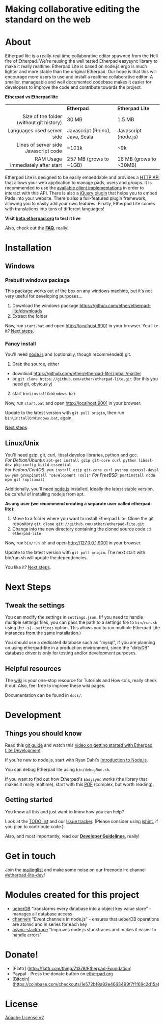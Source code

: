 # Making collaborative editing the standard on the web

# About
Etherpad lite is a really-real time collaborative editor spawned from the Hell fire of Etherpad. 
We're reusing the well tested Etherpad easysync library to make it really realtime. Etherpad Lite 
is based on node.js ergo is much lighter and more stable than the original Etherpad. Our hope 
is that this will encourage more users to use and install a realtime collaborative editor. A smaller, manageable and well 
documented codebase makes it easier for developers to improve the code and contribute towards the project.

**Etherpad vs Etherpad lite**
<table>
  <tr>
    <td>&nbsp;</td><td><b>Etherpad</b></td><td><b>Etherpad Lite</b></td>
  </tr>
  <tr>
    <td align="right">Size of the folder (without git history)</td><td>30 MB</td><td>1.5 MB</td>
  </tr>
  <tr>
    <td align="right">Languages used server side</td><td>Javascript (Rhino), Java, Scala</td><td>Javascript (node.js)</td>
  </tr>
  <tr>
    <td align="right">Lines of server side Javascript code</td><td>~101k</td><td>~9k</td>
  </tr>
  <tr>
    <td align="right">RAM Usage immediately after start</td><td>257 MB (grows to ~1GB)</td><td>16 MB (grows to ~30MB)</td>
  </tr>
</table> 


Etherpad Lite is designed to be easily embeddable and provides a [HTTP API](https://github.com/ether/etherpad-lite/wiki/HTTP-API) 
that allows your web application to manage pads, users and groups. It is recommended to use the [available client implementations](https://github.com/ether/etherpad-lite/wiki/HTTP-API-client-libraries) in order to interact with this API. There is also a [jQuery plugin](https://github.com/ether/etherpad-lite-jquery-plugin) that helps you to embed Pads into your website.
There's also a full-featured plugin framework, allowing you to easily add your own features.
Finally, Etherpad Lite comes with translations into tons of different languages!

**Visit [beta.etherpad.org](http://beta.etherpad.org) to test it live**

Also, check out the **[FAQ](https://github.com/ether/etherpad-lite/wiki/FAQ)**, really!

# Installation

## Windows

### Prebuilt windows package
This package works out of the box on any windows machine, but it's not very useful for developing purposes...

1. Download the windows package <https://github.com/ether/etherpad-lite/downloads>
2. Extract the folder

Now, run `start.bat` and open <http://localhost:9001> in your browser. You like it? [Next steps](#next-steps).

### Fancy install
You'll need [node.js](http://nodejs.org) and (optionally, though recommended) git.

1. Grab the source, either
  - download <https://github.com/ether/etherpad-lite/zipball/master>
  - or `git clone https://github.com/ether/etherpad-lite.git` (for this you need git, obviously)
2. start `bin\installOnWindows.bat`

Now, run `start.bat` and open <http://localhost:9001> in your browser.

Update to the latest version with `git pull origin`, then run `bin\installOnWindows.bat`, again.

[Next steps](#next-steps).

## Linux/Unix
You'll need gzip, git, curl, libssl develop libraries, python and gcc.  
*For Debian/Ubuntu*: `apt-get install gzip git-core curl python libssl-dev pkg-config build-essential`  
*For Fedora/CentOS*: `yum install gzip git-core curl python openssl-devel && yum groupinstall "Development Tools"`
*For FreeBSD*: `portinstall node npm git (optional)`

Additionally, you'll need [node.js](http://nodejs.org) installed, Ideally the latest stable version, be careful of installing nodejs from apt.

**As any user (we recommend creating a separate user called etherpad-lite):**

1. Move to a folder where you want to install Etherpad Lite. Clone the git repository `git clone git://github.com/ether/etherpad-lite.git`
2. Change into the new directory containing the cloned source code `cd etherpad-lite`

Now, run `bin/run.sh` and open <http://127.0.0.1:9001> in your browser. 

Update to the latest version with `git pull origin`. The next start with bin/run.sh will update the dependencies.

You like it? [Next steps](#next-steps).

# Next Steps

## Tweak the settings
You can modify the settings in `settings.json`. (If you need to handle multiple settings files, you can pass the path to a settings file to `bin/run.sh` using the `-s|--settings` option. This allows you to run multiple Etherpad Lite instances from the same installation.)

You should use a dedicated database such as "mysql", if you are planning on using etherpad-lite in a production environment, since the "dirtyDB" database driver is only for testing and/or development purposes.

## Helpful resources
The [wiki](https://github.com/ether/etherpad-lite/wiki) is your one-stop resource for Tutorials and How-to's, really check it out! Also, feel free to improve these wiki pages.

Documentation can be found in `docs/`.

# Development

## Things you should know
Read this [git guide](http://learn.github.com/p/intro.html) and watch this [video on getting started with Etherpad Lite Development](http://youtu.be/67-Q26YH97E).

If you're new to node.js, start with Ryan Dahl's [Introduction to Node.js](http://youtu.be/jo_B4LTHi3I).

You can debug Etherpad lite using `bin/debugRun.sh`.

If you want to find out how Etherpad's `Easysync` works (the library that makes it really realtime), start with this [PDF](https://github.com/ether/etherpad-lite/raw/master/doc/easysync/easysync-full-description.pdf) (complex, but worth reading).

## Getting started
You know all this and just want to know how you can help?

Look at the [TODO list](https://github.com/ether/etherpad-lite/wiki/TODO) and our [Issue tracker](https://github.com/ether/etherpad-lite/issues). (Please consider using [jshint](http://www.jshint.com/about/), if you plan to contribute code.)

Also, and most importantly, read our [**Developer Guidelines**](https://github.com/ether/etherpad-lite/blob/master/CONTRIBUTING.md), really!

# Get in touch
Join the [mailinglist](http://groups.google.com/group/etherpad-lite-dev) and make some noise on our freenode irc channel [#etherpad-lite-dev](http://webchat.freenode.net?channels=#etherpad-lite-dev)!

# Modules created for this project

* [ueberDB](https://github.com/Pita/ueberDB) "transforms every database into a object key value store" - manages all database access
* [channels](https://github.com/Pita/channels) "Event channels in node.js" - ensures that ueberDB operations are atomic and in series for each key
* [async-stacktrace](https://github.com/Pita/async-stacktrace) "Improves node.js stacktraces and makes it easier to handle errors"

# Donate!
* [Flattr] (http://flattr.com/thing/71378/Etherpad-Foundation)
* Paypal - Press the donate button on [etherpad.org](http://etherpad.org)
* [Bitcoin] (https://coinbase.com/checkouts/1e572bf8a82e4663499f7f1f66c2d15a)

# License
[Apache License v2](http://www.apache.org/licenses/LICENSE-2.0.html)
